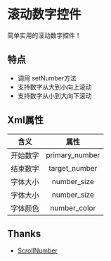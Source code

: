 # 滚动数字控件

简单实用的滚动数字控件！

## 特点

 - 调用 setNumber方法
 - 支持数字从大到小向上滚动
 - 支持数字从小到大向下滚动


## Xml属性
| 含义       | 属性     |
| ------------- |:-------------:|
| 开始数字 | primary_number |
| 结束数字   | target_number |
| 字体大小   | number_size   |
| 字体大小   | number_size   |
| 字体颜色 | number_color |
## Thanks
- [ScrollNumber](https://github.com/a-voyager/ScrollNumber)
